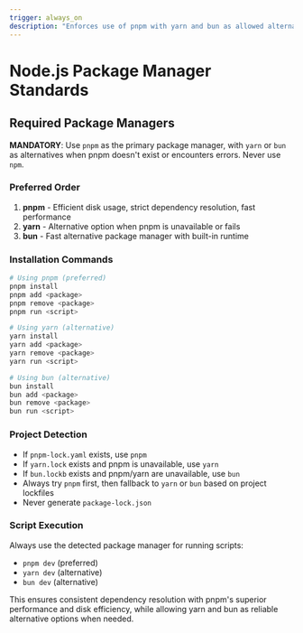 ```yaml
---
trigger: always_on
description: "Enforces use of pnpm with yarn and bun as allowed alternatives for Node.js dependency management"
---
```


# Node.js Package Manager Standards

## Required Package Managers

**MANDATORY**: Use `pnpm` as the primary package manager, with `yarn` or `bun` as alternatives when pnpm doesn't exist or encounters errors. Never use `npm`.

### Preferred Order

1. **pnpm** - Efficient disk usage, strict dependency resolution, fast performance
2. **yarn** - Alternative option when pnpm is unavailable or fails
3. **bun** - Fast alternative package manager with built-in runtime

### Installation Commands

```bash
# Using pnpm (preferred)
pnpm install
pnpm add <package>
pnpm remove <package>
pnpm run <script>

# Using yarn (alternative)
yarn install
yarn add <package>
yarn remove <package>
yarn run <script>

# Using bun (alternative)
bun install
bun add <package>
bun remove <package>
bun run <script>
```

### Project Detection

- If `pnpm-lock.yaml` exists, use `pnpm`
- If `yarn.lock` exists and pnpm is unavailable, use `yarn`
- If `bun.lockb` exists and pnpm/yarn are unavailable, use `bun`
- Always try `pnpm` first, then fallback to `yarn` or `bun` based on project lockfiles
- Never generate `package-lock.json`

### Script Execution

Always use the detected package manager for running scripts:

- `pnpm dev` (preferred)
- `yarn dev` (alternative)
- `bun dev` (alternative)

This ensures consistent dependency resolution with pnpm's superior performance and disk efficiency, while allowing yarn and bun as reliable alternative options when needed.
